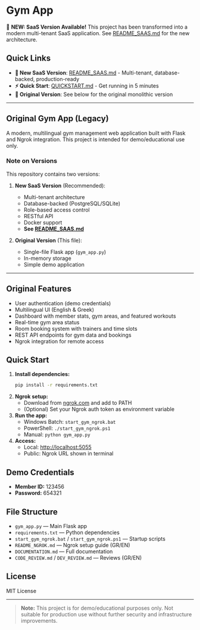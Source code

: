 # Gym App

🎉 **NEW: SaaS Version Available!** This project has been transformed into a modern multi-tenant SaaS application. See [README_SAAS.md](README_SAAS.md) for the new architecture.

## Quick Links

- **🚀 New SaaS Version**: [README_SAAS.md](README_SAAS.md) - Multi-tenant, database-backed, production-ready
- **⚡ Quick Start**: [QUICKSTART.md](QUICKSTART.md) - Get running in 5 minutes
- **📖 Original Version**: See below for the original monolithic version

---

## Original Gym App (Legacy)

A modern, multilingual gym management web application built with Flask and Ngrok integration. This project is intended for demo/educational use only.

### Note on Versions

This repository contains two versions:

1. **New SaaS Version** (Recommended):
   - Multi-tenant architecture
   - Database-backed (PostgreSQL/SQLite)
   - Role-based access control
   - RESTful API
   - Docker support
   - **See [README_SAAS.md](README_SAAS.md)**

2. **Original Version** (This file):
   - Single-file Flask app (`gym_app.py`)
   - In-memory storage
   - Simple demo application

---

## Original Features
- User authentication (demo credentials)
- Multilingual UI (English & Greek)
- Dashboard with member stats, gym areas, and featured workouts
- Real-time gym area status
- Room booking system with trainers and time slots
- REST API endpoints for gym data and bookings
- Ngrok integration for remote access

## Quick Start
1. **Install dependencies:**
   ```sh
   pip install -r requirements.txt
   ```
2. **Ngrok setup:**
   - Download from [ngrok.com](https://ngrok.com/download) and add to PATH
   - (Optional) Set your Ngrok auth token as environment variable
3. **Run the app:**
   - Windows Batch: `start_gym_ngrok.bat`
   - PowerShell: `./start_gym_ngrok.ps1`
   - Manual: `python gym_app.py`
4. **Access:**
   - Local: [http://localhost:5055](http://localhost:5055)
   - Public: Ngrok URL shown in terminal

## Demo Credentials
- **Member ID:** 123456
- **Password:** 654321

## File Structure
- `gym_app.py` — Main Flask app
- `requirements.txt` — Python dependencies
- `start_gym_ngrok.bat` / `start_gym_ngrok.ps1` — Startup scripts
- `README_NGROK.md` — Ngrok setup guide (GR/EN)
- `DOCUMENTATION.md` — Full documentation
- `CODE_REVIEW.md` / `DEV_REVIEW.md` — Reviews (GR/EN)

## License
MIT License

---
> **Note:** This project is for demo/educational purposes only. Not suitable for production use without further security and infrastructure improvements.
